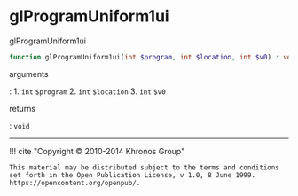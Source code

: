 # glProgramUniform1ui
glProgramUniform1ui

```php
function glProgramUniform1ui(int $program, int $location, int $v0) : void
```

arguments

:    1. `int` `$program` 
    2. `int` `$location` 
    3. `int` `$v0` 

returns

:    `void` 

---
     

!!! cite "Copyright © 2010-2014 Khronos Group"

    This material may be distributed subject to the terms and conditions set forth in the Open Publication License, v 1.0, 8 June 1999. https://opencontent.org/openpub/.